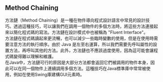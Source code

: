 ## Method Chaining

方法鏈（Method Chaining）是一種在物件導向程式設計語言中常見的設計技巧。透過這種技巧，可以讓我們在調用一個物件的多個方法時，將這些方法連接起來以簡化程式碼的寫法。方法鏈在設計模式中也被稱為 "Fluent Interface"。   
方法鏈在程式碼讀起來更流暢，也可以減少一些臨時變數的使用，但是在使用時需要注意方法的執行順序。由於 Java 是左至右運算，所以我們需要先呼叫屬性的設置方法，再呼叫其他的方法。此外，方法鏈也不應該過度使用，因為這可能會讓程式碼變得難以理解和維護。   
在Java中，方法鏈可行的原因是大部分方法都會返回它們被調用的物件本身，因此可以在同一個物件上連續調用多個方法。這種技巧在Java標準庫中常常被使用，例如在使用Swing庫建構GUI元素時。   